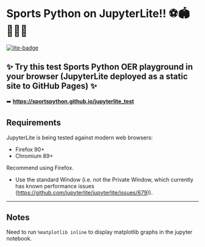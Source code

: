 # Sports Python on JupyterLite!! ⚽🏟️🏃‍♀️🏃

[![lite-badge](https://jupyterlite.rtfd.io/en/latest/_static/badge.svg)](https://jupyterlite.github.io/demo)

## ✨ Try this test Sports Python OER playground in your browser (JupyterLite deployed as a static site to GitHub Pages) ✨

➡️ **https://sportspython.github.io/jupyterlite_test**

## Requirements

JupyterLite is being tested against modern web browsers:

- Firefox 90+
- Chromium 89+

Recommend using Firefox.
  * Use the standard Window (i.e. not the Private Window, which currently has known performance issues (https://github.com/jupyterlite/jupyterlite/issues/679)).

---
## Notes
Need to run `%matplotlib inline` to display matplotlib graphs in the jupyter notebook.
